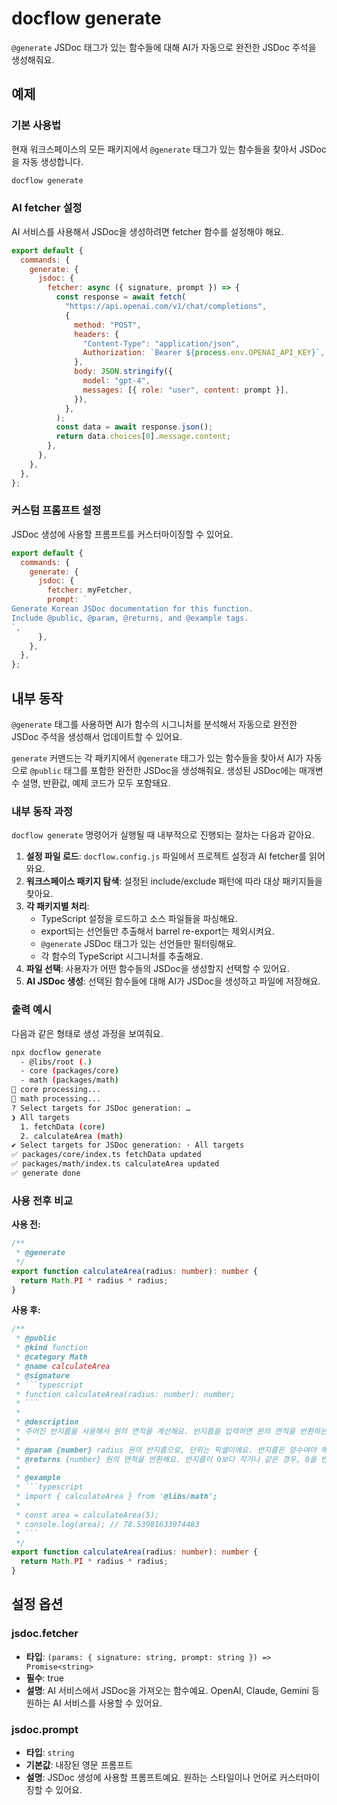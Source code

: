 # docflow generate

`@generate` JSDoc 태그가 있는 함수들에 대해 AI가 자동으로 완전한 JSDoc 주석을 생성해줘요.

## 예제

### 기본 사용법

현재 워크스페이스의 모든 패키지에서 `@generate` 태그가 있는 함수들을 찾아서 JSDoc을 자동 생성합니다.

```bash
docflow generate
```

### AI fetcher 설정

AI 서비스를 사용해서 JSDoc을 생성하려면 fetcher 함수를 설정해야 해요.

```javascript
export default {
  commands: {
    generate: {
      jsdoc: {
        fetcher: async ({ signature, prompt }) => {
          const response = await fetch(
            "https://api.openai.com/v1/chat/completions",
            {
              method: "POST",
              headers: {
                "Content-Type": "application/json",
                Authorization: `Bearer ${process.env.OPENAI_API_KEY}`,
              },
              body: JSON.stringify({
                model: "gpt-4",
                messages: [{ role: "user", content: prompt }],
              }),
            },
          );
          const data = await response.json();
          return data.choices[0].message.content;
        },
      },
    },
  },
};
```

### 커스텀 프롬프트 설정

JSDoc 생성에 사용할 프롬프트를 커스터마이징할 수 있어요.

```javascript
export default {
  commands: {
    generate: {
      jsdoc: {
        fetcher: myFetcher,
        prompt: `
Generate Korean JSDoc documentation for this function.
Include @public, @param, @returns, and @example tags.
`,
      },
    },
  },
};
```

## 내부 동작

`@generate` 태그를 사용하면 AI가 함수의 시그니처를 분석해서 자동으로 완전한 JSDoc 주석을 생성해서 업데이트할 수 있어요.

`generate` 커맨드는 각 패키지에서 `@generate` 태그가 있는 함수들을 찾아서 AI가 자동으로 `@public` 태그를 포함한 완전한 JSDoc을 생성해줘요. 생성된 JSDoc에는 매개변수 설명, 반환값, 예제 코드가 모두 포함돼요.

### 내부 동작 과정

`docflow generate` 명령어가 실행될 때 내부적으로 진행되는 절차는 다음과 같아요.

1. **설정 파일 로드**: `docflow.config.js` 파일에서 프로젝트 설정과 AI fetcher를 읽어와요.
2. **워크스페이스 패키지 탐색**: 설정된 include/exclude 패턴에 따라 대상 패키지들을 찾아요.
3. **각 패키지별 처리**:
   - TypeScript 설정을 로드하고 소스 파일들을 파싱해요.
   - export되는 선언들만 추출해서 barrel re-export는 제외시켜요.
   - `@generate` JSDoc 태그가 있는 선언들만 필터링해요.
   - 각 함수의 TypeScript 시그니처를 추출해요.
4. **파일 선택**: 사용자가 어떤 함수들의 JSDoc을 생성할지 선택할 수 있어요.
5. **AI JSDoc 생성**: 선택된 함수들에 대해 AI가 JSDoc을 생성하고 파일에 저장해요.

### 출력 예시

다음과 같은 형태로 생성 과정을 보여줘요.

```bash
npx docflow generate
  - @libs/root (.)
  - core (packages/core)
  - math (packages/math)
📝 core processing...
📝 math processing...
? Select targets for JSDoc generation: …
❯ All targets
  1. fetchData (core)
  2. calculateArea (math)
✔ Select targets for JSDoc generation: · All targets
✅ packages/core/index.ts fetchData updated
✅ packages/math/index.ts calculateArea updated
✅ generate done
```

### 사용 전후 비교

**사용 전:**

```typescript
/**
 * @generate
 */
export function calculateArea(radius: number): number {
  return Math.PI * radius * radius;
}
```

**사용 후:**

````typescript
/**
 * @public
 * @kind function
 * @category Math
 * @name calculateArea
 * @signature
 * ```typescript
 * function calculateArea(radius: number): number;
 * ```
 *
 * @description
 * 주어진 반지름을 사용해서 원의 면적을 계산해요. 반지름을 입력하면 원의 면적을 반환하는 간단한 함수예요.
 *
 * @param {number} radius 원의 반지름으로, 단위는 픽셀이에요. 반지름은 양수여야 해요.
 * @returns {number} 원의 면적을 반환해요. 반지름이 0보다 작거나 같은 경우, 0을 반환해요.
 *
 * @example
 * ```typescript
 * import { calculateArea } from '@libs/math';
 *
 * const area = calculateArea(5);
 * console.log(area); // 78.53981633974483
 * ```
 */
export function calculateArea(radius: number): number {
  return Math.PI * radius * radius;
}
````

## 설정 옵션

### jsdoc.fetcher

- **타입**: `(params: { signature: string, prompt: string }) => Promise<string>`
- **필수**: true
- **설명**: AI 서비스에서 JSDoc을 가져오는 함수예요. OpenAI, Claude, Gemini 등 원하는 AI 서비스를 사용할 수 있어요.

### jsdoc.prompt

- **타입**: `string`
- **기본값**: 내장된 영문 프롬프트
- **설명**: JSDoc 생성에 사용할 프롬프트예요. 원하는 스타일이나 언어로 커스터마이징할 수 있어요.
